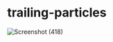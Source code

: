 # trailing-particles




![Screenshot (418)](https://user-images.githubusercontent.com/86771291/124374576-0c1a2580-dcba-11eb-9282-5bf042b9d41b.png)



